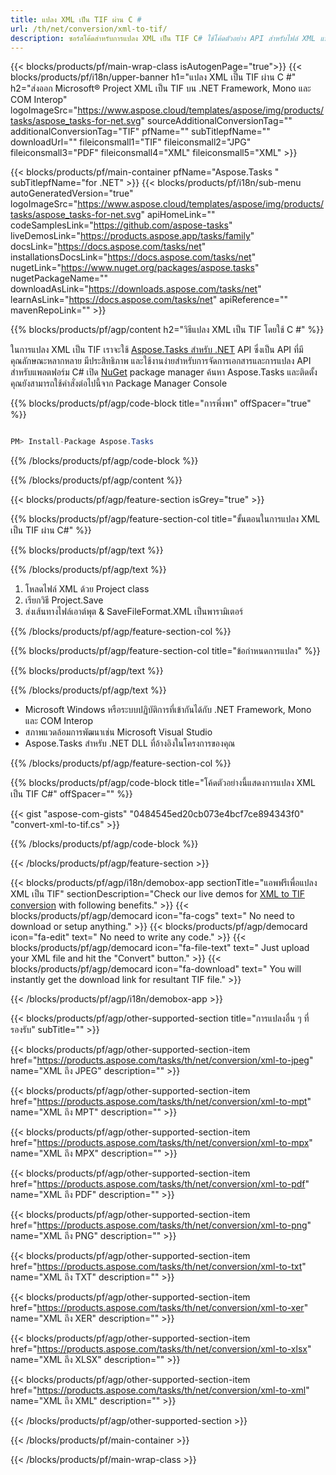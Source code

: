 ```yaml
---
title: แปลง XML เป็น TIF ผ่าน C # 
url: /th/net/conversion/xml-to-tif/ 
description: ซอร์สโค้ดสำหรับการแปลง XML เป็น TIF C# ใช้โค้ดตัวอย่าง API สำหรับไฟล์ XML แบบแบตช์เป็นการแปลง TIF ภายใน VB.NET Asp.NET หรือแอปพลิเคชันที่ใช้ .NET
---
```


{{< blocks/products/pf/main-wrap-class isAutogenPage="true">}}
{{< blocks/products/pf/i18n/upper-banner h1="แปลง XML เป็น TIF ผ่าน C #" h2="ส่งออก Microsoft® Project XML เป็น TIF บน .NET Framework, Mono และ COM Interop" logoImageSrc="https://www.aspose.cloud/templates/aspose/img/products/tasks/aspose_tasks-for-net.svg" sourceAdditionalConversionTag="" additionalConversionTag="TIF" pfName="" subTitlepfName="" downloadUrl="" fileiconsmall1="TIF" fileiconsmall2="JPG" fileiconsmall3="PDF" fileiconsmall4="XML" fileiconsmall5="XML" >}}

{{< blocks/products/pf/main-container pfName="Aspose.Tasks " subTitlepfName="for .NET" >}}
{{< blocks/products/pf/i18n/sub-menu autoGeneratedVersion="true" logoImageSrc="https://www.aspose.cloud/templates/aspose/img/products/tasks/aspose_tasks-for-net.svg" apiHomeLink="" codeSamplesLink="https://github.com/aspose-tasks" liveDemosLink="https://products.aspose.app/tasks/family" docsLink="https://docs.aspose.com/tasks/net" installationsDocsLink="https://docs.aspose.com/tasks/net" nugetLink="https://www.nuget.org/packages/aspose.tasks" nugetPackageName="" downloadAsLink="https://downloads.aspose.com/tasks/net" learnAsLink="https://docs.aspose.com/tasks/net" apiReference="" mavenRepoLink="" >}}

{{% blocks/products/pf/agp/content h2="วิธีแปลง XML เป็น TIF โดยใช้ C #" %}}

ในการแปลง XML เป็น TIF เราจะใช้
 [Aspose.Tasks สำหรับ .NET](https://products.aspose.com/tasks/net)
 API ซึ่งเป็น API ที่มีคุณลักษณะหลากหลาย มีประสิทธิภาพ และใช้งานง่ายสำหรับการจัดการเอกสารและการแปลง API สำหรับแพลตฟอร์ม C# เปิด
 [NuGet](https://www.nuget.org/packages/aspose.tasks)
 package manager ค้นหา
 Aspose.Tasks
 และติดตั้ง คุณยังสามารถใช้คำสั่งต่อไปนี้จาก Package Manager Console

{{% blocks/products/pf/agp/code-block title="การพึ่งพา" offSpacer="true" %}}

```cs

PM> Install-Package Aspose.Tasks

```

{{% /blocks/products/pf/agp/code-block %}}

{{% /blocks/products/pf/agp/content %}}

{{< blocks/products/pf/agp/feature-section isGrey="true" >}}

{{% blocks/products/pf/agp/feature-section-col title="ขั้นตอนในการแปลง XML เป็น TIF ผ่าน C#" %}}

{{% blocks/products/pf/agp/text %}}

{{% /blocks/products/pf/agp/text %}}

1. โหลดไฟล์ XML ด้วย Project class
1. เรียกวิธี Project.Save
1. ส่งเส้นทางไฟล์เอาต์พุต & SaveFileFormat.XML เป็นพารามิเตอร์

{{% /blocks/products/pf/agp/feature-section-col %}}

{{% blocks/products/pf/agp/feature-section-col title="ข้อกำหนดการแปลง" %}}

{{% blocks/products/pf/agp/text %}}

{{% /blocks/products/pf/agp/text %}}

- Microsoft Windows หรือระบบปฏิบัติการที่เข้ากันได้กับ .NET Framework, Mono และ COM Interop
- สภาพแวดล้อมการพัฒนาเช่น Microsoft Visual Studio
- Aspose.Tasks สำหรับ .NET DLL ที่อ้างอิงในโครงการของคุณ

{{% /blocks/products/pf/agp/feature-section-col %}}

{{% blocks/products/pf/agp/code-block title="โค้ดตัวอย่างนี้แสดงการแปลง XML เป็น TIF C#" offSpacer="" %}}

{{< gist "aspose-com-gists" "0484545ed20cb073e4bcf7ce894343f0" "convert-xml-to-tif.cs" >}}

{{% /blocks/products/pf/agp/code-block %}}

{{< /blocks/products/pf/agp/feature-section >}}

<!-- aboutfile Starts -->

{{< blocks/products/pf/agp/i18n/demobox-app sectionTitle="แอพฟรีเพื่อแปลง XML เป็น TIF" sectionDescription="Check our live demos for [XML to TIF conversion](https://products.aspose.app/tasks/conversion/xml-to-tif) with following benefits." >}}
        {{< blocks/products/pf/agp/democard icon="fa-cogs" text=" No need to download or setup anything." >}}
        {{< blocks/products/pf/agp/democard icon="fa-edit" text=" No need to write any code." >}}
        {{< blocks/products/pf/agp/democard icon="fa-file-text" text=" Just upload your XML file and hit the \"Convert\" button." >}}
        {{< blocks/products/pf/agp/democard icon="fa-download" text=" You will instantly get the download link for resultant TIF file." >}}

{{< /blocks/products/pf/agp/i18n/demobox-app >}}

<!-- aboutfile Ends -->

{{< blocks/products/pf/agp/other-supported-section title="การแปลงอื่น ๆ ที่รองรับ" subTitle="" >}}

{{< blocks/products/pf/agp/other-supported-section-item href="https://products.aspose.com/tasks/th/net/conversion/xml-to-jpeg" name="XML ถึง JPEG" description="" >}}

{{< blocks/products/pf/agp/other-supported-section-item href="https://products.aspose.com/tasks/th/net/conversion/xml-to-mpt" name="XML ถึง MPT" description="" >}}

{{< blocks/products/pf/agp/other-supported-section-item href="https://products.aspose.com/tasks/th/net/conversion/xml-to-mpx" name="XML ถึง MPX" description="" >}}

{{< blocks/products/pf/agp/other-supported-section-item href="https://products.aspose.com/tasks/th/net/conversion/xml-to-pdf" name="XML ถึง PDF" description="" >}}

{{< blocks/products/pf/agp/other-supported-section-item href="https://products.aspose.com/tasks/th/net/conversion/xml-to-png" name="XML ถึง PNG" description="" >}}

{{< blocks/products/pf/agp/other-supported-section-item href="https://products.aspose.com/tasks/th/net/conversion/xml-to-txt" name="XML ถึง TXT" description="" >}}

{{< blocks/products/pf/agp/other-supported-section-item href="https://products.aspose.com/tasks/th/net/conversion/xml-to-xer" name="XML ถึง XER" description="" >}}

{{< blocks/products/pf/agp/other-supported-section-item href="https://products.aspose.com/tasks/th/net/conversion/xml-to-xlsx" name="XML ถึง XLSX" description="" >}}

{{< blocks/products/pf/agp/other-supported-section-item href="https://products.aspose.com/tasks/th/net/conversion/xml-to-xml" name="XML ถึง XML" description="" >}}



{{< /blocks/products/pf/agp/other-supported-section >}}

{{< /blocks/products/pf/main-container >}}
    
{{< /blocks/products/pf/main-wrap-class >}}